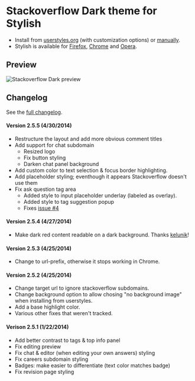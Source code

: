 # Stackoverflow Dark theme for Stylish
- Install from [userstyles.org](http://userstyles.org/styles/35345) (with customization options) or [manually](https://raw.githubusercontent.com/StylishThemes/Stackoverflow-Dark/master/stackoverflow-dark.css).
- Stylish is available for [Firefox](https://addons.mozilla.org/en-US/firefox/addon/2108/), [Chrome](https://chrome.google.com/extensions/detail/fjnbnpbmkenffdnngjfgmeleoegfcffe) and [Opera](https://addons.opera.com/en/extensions/details/stylish-for-opera/).

## Preview

![Stackoverflow Dark preview](http://StylishThemes.github.com/Stackoverflow-Dark/images/after.png)

## Changelog

See the [full changelog](https://github.com/StylishThemes/Stackoverflow-Dark/wiki).

#### Version 2.5.5 (4/30/2014)

* Restructure the layout and add more obvious comment titles
* Add support for chat subdomain
  * Resized logo
  * Fix button styling
  * Darken chat panel background
* Add custom color to text selection &amp; focus border highlighting.
* Add placeholder styling; eventhough it appears Stackoverflow doesn't use them
* Fix ask question tag area
  * Added style to input placeholder underlay (labeled as overlay).
  * Added style to tag suggestion popup
  * Fixes [issue #4](https://github.com/StylishThemes/Stackoverflow-Dark/issues/4)

#### Version 2.5.4 (4/27/2014)

* Make dark red content readable on a dark background. Thanks [kelunik](https://github.com/kelunik)!

#### Version 2.5.3 (4/25/2014)

* Change to url-prefix, otherwise it stops working in Chrome.

#### Version 2.5.2 (4/25/2014)

* Change target url to ignore stackoverflow subdomains.
* Change background option to allow chosing "no background image" when installing from userstyles.
* Add a base highlight color.
* Various other fixes that weren't tracked.

#### Verison 2.5.1 (1/22/2014)

* Add better contrast to tags &amp; top info panel
* Fix editing preview
* Fix chat &amp; editor (when editing your own answers) styling
* Fix careers subdomain styling
* Badges: make easier to differentiate (text color matches badge)
* Fix revision page styling
